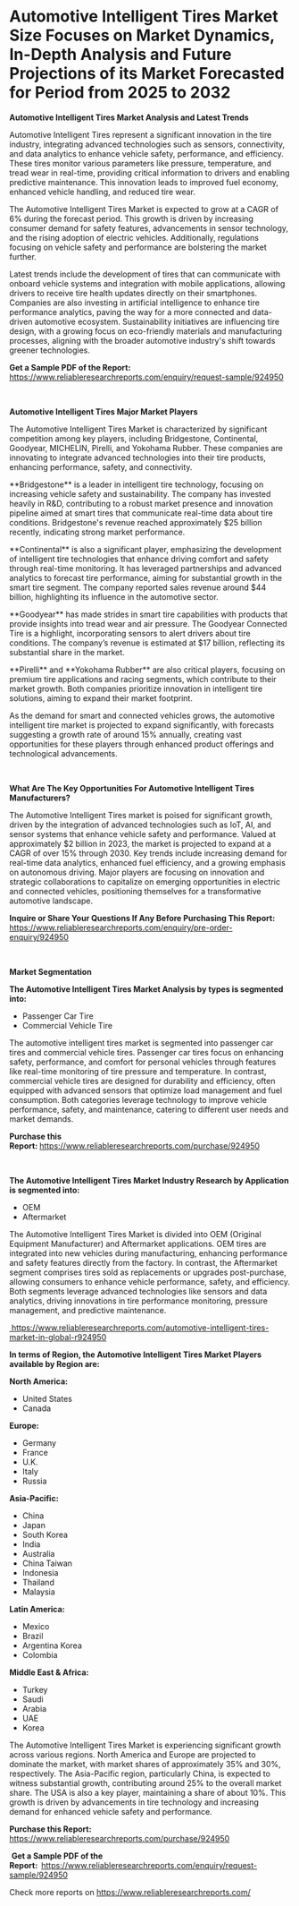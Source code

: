 <p><h1>Automotive Intelligent Tires Market Size Focuses on Market Dynamics, In-Depth Analysis and Future Projections of its Market Forecasted for Period from 2025 to 2032</h1></p><p><strong>Automotive Intelligent Tires Market Analysis and Latest Trends</strong></p>
<p><p>Automotive Intelligent Tires represent a significant innovation in the tire industry, integrating advanced technologies such as sensors, connectivity, and data analytics to enhance vehicle safety, performance, and efficiency. These tires monitor various parameters like pressure, temperature, and tread wear in real-time, providing critical information to drivers and enabling predictive maintenance. This innovation leads to improved fuel economy, enhanced vehicle handling, and reduced tire wear.</p><p>The Automotive Intelligent Tires Market is expected to grow at a CAGR of 6% during the forecast period. This growth is driven by increasing consumer demand for safety features, advancements in sensor technology, and the rising adoption of electric vehicles. Additionally, regulations focusing on vehicle safety and performance are bolstering the market further. </p><p>Latest trends include the development of tires that can communicate with onboard vehicle systems and integration with mobile applications, allowing drivers to receive tire health updates directly on their smartphones. Companies are also investing in artificial intelligence to enhance tire performance analytics, paving the way for a more connected and data-driven automotive ecosystem. Sustainability initiatives are influencing tire design, with a growing focus on eco-friendly materials and manufacturing processes, aligning with the broader automotive industry's shift towards greener technologies.</p></p>
<p><strong>Get a Sample PDF of the Report:&nbsp;</strong> <a href="https://www.reliableresearchreports.com/enquiry/request-sample/924950?utm_campaign=3210&utm_medium=2&utm_source=Github&utm_content=ia&utm_term=24032025&utm_id=automotive-intelligent-tires">https://www.reliableresearchreports.com/enquiry/request-sample/924950</a></p>
<p>&nbsp;</p>
<p><strong>Automotive Intelligent Tires Major Market Players</strong></p>
<p><p>The Automotive Intelligent Tires Market is characterized by significant competition among key players, including Bridgestone, Continental, Goodyear, MICHELIN, Pirelli, and Yokohama Rubber. These companies are innovating to integrate advanced technologies into their tire products, enhancing performance, safety, and connectivity.</p><p>**Bridgestone** is a leader in intelligent tire technology, focusing on increasing vehicle safety and sustainability. The company has invested heavily in R&D, contributing to a robust market presence and innovation pipeline aimed at smart tires that communicate real-time data about tire conditions. Bridgestone's revenue reached approximately $25 billion recently, indicating strong market performance.</p><p>**Continental** is also a significant player, emphasizing the development of intelligent tire technologies that enhance driving comfort and safety through real-time monitoring. It has leveraged partnerships and advanced analytics to forecast tire performance, aiming for substantial growth in the smart tire segment. The company reported sales revenue around $44 billion, highlighting its influence in the automotive sector.</p><p>**Goodyear** has made strides in smart tire capabilities with products that provide insights into tread wear and air pressure. The Goodyear Connected Tire is a highlight, incorporating sensors to alert drivers about tire conditions. The company’s revenue is estimated at $17 billion, reflecting its substantial share in the market.</p><p>**Pirelli** and **Yokohama Rubber** are also critical players, focusing on premium tire applications and racing segments, which contribute to their market growth. Both companies prioritize innovation in intelligent tire solutions, aiming to expand their market footprint.</p><p>As the demand for smart and connected vehicles grows, the automotive intelligent tire market is projected to expand significantly, with forecasts suggesting a growth rate of around 15% annually, creating vast opportunities for these players through enhanced product offerings and technological advancements.</p></p>
<p>&nbsp;</p>
<p><strong>What Are The Key Opportunities For Automotive Intelligent Tires Manufacturers?</strong></p>
<p><p>The Automotive Intelligent Tires market is poised for significant growth, driven by the integration of advanced technologies such as IoT, AI, and sensor systems that enhance vehicle safety and performance. Valued at approximately $2 billion in 2023, the market is projected to expand at a CAGR of over 15% through 2030. Key trends include increasing demand for real-time data analytics, enhanced fuel efficiency, and a growing emphasis on autonomous driving. Major players are focusing on innovation and strategic collaborations to capitalize on emerging opportunities in electric and connected vehicles, positioning themselves for a transformative automotive landscape.</p></p>
<p><strong>Inquire or Share Your Questions If Any Before Purchasing This Report:</strong> <a href="https://www.reliableresearchreports.com/enquiry/pre-order-enquiry/924950?utm_campaign=3210&utm_medium=2&utm_source=Github&utm_content=ia&utm_term=24032025&utm_id=automotive-intelligent-tires">https://www.reliableresearchreports.com/enquiry/pre-order-enquiry/924950</a></p>
<p>&nbsp;</p>
<p><strong>Market Segmentation</strong></p>
<p><strong>The Automotive Intelligent Tires Market Analysis by types is segmented into:</strong></p>
<p><ul><li>Passenger Car Tire</li><li>Commercial Vehicle Tire</li></ul></p>
<p><p>The automotive intelligent tires market is segmented into passenger car tires and commercial vehicle tires. Passenger car tires focus on enhancing safety, performance, and comfort for personal vehicles through features like real-time monitoring of tire pressure and temperature. In contrast, commercial vehicle tires are designed for durability and efficiency, often equipped with advanced sensors that optimize load management and fuel consumption. Both categories leverage technology to improve vehicle performance, safety, and maintenance, catering to different user needs and market demands.</p></p>
<p><strong>Purchase this Report:&nbsp;</strong><a href="https://www.reliableresearchreports.com/purchase/924950?utm_campaign=3210&utm_medium=2&utm_source=Github&utm_content=ia&utm_term=24032025&utm_id=automotive-intelligent-tires">https://www.reliableresearchreports.com/purchase/924950</a></p>
<p>&nbsp;</p>
<p><strong>The Automotive Intelligent Tires Market Industry Research by Application is segmented into:</strong></p>
<p><ul><li>OEM</li><li>Aftermarket</li></ul></p>
<p><p>The Automotive Intelligent Tires Market is divided into OEM (Original Equipment Manufacturer) and Aftermarket applications. OEM tires are integrated into new vehicles during manufacturing, enhancing performance and safety features directly from the factory. In contrast, the Aftermarket segment comprises tires sold as replacements or upgrades post-purchase, allowing consumers to enhance vehicle performance, safety, and efficiency. Both segments leverage advanced technologies like sensors and data analytics, driving innovations in tire performance monitoring, pressure management, and predictive maintenance.</p></p>
<p><a href="https://www.reliableresearchreports.com/automotive-intelligent-tires-market-in-global-r924950?utm_campaign=3210&utm_medium=2&utm_source=Github&utm_content=ia&utm_term=24032025&utm_id=automotive-intelligent-tires">&nbsp;https://www.reliableresearchreports.com/automotive-intelligent-tires-market-in-global-r924950</a></p>
<p><strong>In terms of Region, the Automotive Intelligent Tires Market Players available by Region are:</strong></p>
<p>
    <p> <strong> North America: </strong>
        <ul>
            <li>United States</li>
            <li>Canada</li>
        </ul>
        </p> 
    <p> <strong> Europe: </strong>
        <ul>
            <li>Germany</li>
            <li>France</li>
            <li>U.K.</li>
            <li>Italy</li>
            <li>Russia</li>
        </ul>
        </p> 
    <p> <strong> Asia-Pacific: </strong>
        <ul>
            <li>China</li>
            <li>Japan</li>
            <li>South Korea</li>
            <li>India</li>
            <li>Australia</li>
            <li>China Taiwan</li>
            <li>Indonesia</li>
            <li>Thailand</li>
            <li>Malaysia</li>
        </ul>
        </p> 
    <p> <strong> Latin America: </strong>
        <ul>
            <li>Mexico</li>
            <li>Brazil</li>
            <li>Argentina Korea</li>
            <li>Colombia</li>
        </ul>
        </p> 
    <p> <strong> Middle East & Africa: </strong>
        <ul>
            <li>Turkey</li>
            <li>Saudi</li>
            <li>Arabia</li>
            <li>UAE</li>
            <li>Korea</li>
        </ul>
    </p>
    </p>
<p><p>The Automotive Intelligent Tires Market is experiencing significant growth across various regions. North America and Europe are projected to dominate the market, with market shares of approximately 35% and 30%, respectively. The Asia-Pacific region, particularly China, is expected to witness substantial growth, contributing around 25% to the overall market share. The USA is also a key player, maintaining a share of about 10%. This growth is driven by advancements in tire technology and increasing demand for enhanced vehicle safety and performance.</p></p>
<p><strong>Purchase this Report: </strong><a href="https://www.reliableresearchreports.com/purchase/924950?utm_campaign=3210&utm_medium=2&utm_source=Github&utm_content=ia&utm_term=24032025&utm_id=automotive-intelligent-tires">https://www.reliableresearchreports.com/purchase/924950</a></p>
<p>&nbsp;<strong>Get a Sample PDF of the Report:&nbsp;&nbsp;</strong><a href="https://www.reliableresearchreports.com/enquiry/request-sample/924950?utm_campaign=3210&utm_medium=2&utm_source=Github&utm_content=ia&utm_term=24032025&utm_id=automotive-intelligent-tires">https://www.reliableresearchreports.com/enquiry/request-sample/924950</a></p>
<p><strong></strong></p>
<p>Check more reports on <a href="https://www.reliableresearchreports.com/?utm_campaign=3210&utm_medium=2&utm_source=Github&utm_content=ia&utm_term=24032025&utm_id=automotive-intelligent-tires">https://www.reliableresearchreports.com/</a></p>